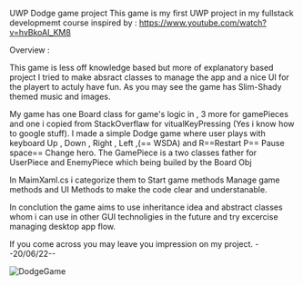 UWP Dodge game project
This game is my first UWP project in my fullstack developmemt course
inspired by :  https://www.youtube.com/watch?v=hvBkoAl_KM8 

Overview : 

This game is less off knowledge based but more of explanatory based project
I tried to make absract classes to manage the app and a nice UI for the playert to actuly have fun.
As you may see the game has Slim-Shady themed music and images.


My game has one Board class for game's logic in , 3 more for gamePieces and one i copied from StackOverflaw for vitualKeyPressing (Yes i know how to google stuff).
I made a simple Dodge game where user plays with keyboard Up , Down , Right , Left ,(== WSDA) and R==Restart P== Pause space== Change hero.
The GamePiece is a two classes father for UserPiece and EnemyPiece which being builed by the Board Obj

In MaimXaml.cs i categorize them to Start game methods Manage game methods  and UI Methods to make the code clear and understanable.

In conclution the game aims to use inheritance idea and abstract classes whom i can use in other GUI technoligies in the future and try excercise managing desktop app flow.

If you come across you may leave you impression on my project.
--20/06/22--

![DodgeGame](https://user-images.githubusercontent.com/91791115/174876640-f2278e28-32ae-479b-9ba6-ffb4e82867fe.png)
